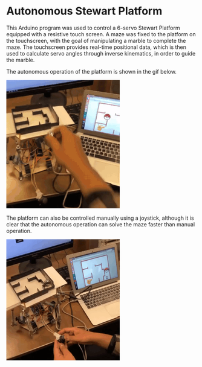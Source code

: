 Autonomous Stewart Platform
=============================

This Arduino program was used to control a 6-servo Stewart Platform equipped with a resistive touch screen. A maze was fixed to the platform on the touchscreen, with the goal of manipulating a marble to complete the maze. The touchscreen provides real-time positional data, which is then used to calculate servo angles through inverse kinematics, in order to guide the marble. 

The autonomous operation of the platform is shown in the gif below.

![Autonomous Operation](autonomous.gif)


The platform can also be controlled manually using a joystick, although it is clear that the autonomous operation can solve the maze faster than manual operation.

![Manual Operation](manualmode.gif)

